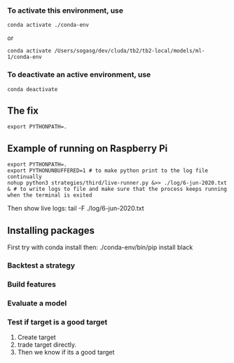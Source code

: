 ### To activate this environment, use

    conda activate ./conda-env
or

    conda activate /Users/sogasg/dev/cluda/tb2/tb2-local/models/ml-1/conda-env

### To deactivate an active environment, use

    conda deactivate

## The fix
    export PYTHONPATH=.

## Example of running on Raspberry Pi
    export PYTHONPATH=.
    export PYTHONUNBUFFERED=1 # to make python print to the log file continually
    nohup python3 strategies/third/live-runner.py &>> ./log/6-jun-2020.txt & # to write logs to file and make sure that the process keeps running when the terminal is exited

Then show live logs:
    tail -F ./log/6-jun-2020.txt 

## Installing packages

First try with conda install
then:
     ./conda-env/bin/pip install black 

### Backtest a strategy

### Build features

### Evaluate a model

### Test if target is a good target
1. Create target
2. trade target directly.
3. Then we know if its a good target